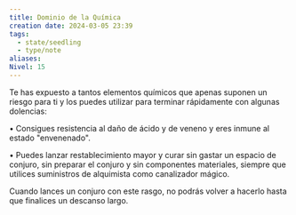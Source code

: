```yaml
---
title: Dominio de la Química
creation date: 2024-03-05 23:39
tags:
  - state/seedling
  - type/note
aliases: 
Nivel: 15
---
```

Te has expuesto a tantos elementos químicos que apenas suponen un riesgo para ti y los puedes utilizar para terminar rápidamente con algunas dolencias:

• Consigues resistencia al daño de ácido y de veneno y eres inmune al estado "envenenado".

• Puedes lanzar restablecimiento mayor y curar sin gastar un espacio de conjuro, sin preparar el conjuro y sin componentes materiales, siempre que utilices suministros de alquimista como canalizador mágico.

Cuando lances un conjuro con este rasgo, no podrás volver a hacerlo hasta que finalices un descanso largo.